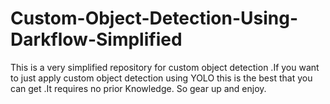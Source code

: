 # Custom-Object-Detection-Using-Darkflow-Simplified
This is a very simplified repository for custom object detection .If you want to just apply custom object detection using YOLO this is the best that you can get .It requires no prior Knowledge. So gear up and enjoy.


